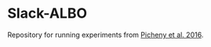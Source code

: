 # Slack-ALBO

Repository for running experiments from [Picheny et al. 2016](https://arxiv.org/pdf/1605.09466.pdf).

